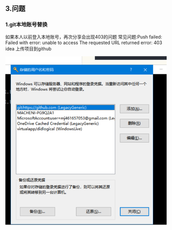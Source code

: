 ## 3.问题
### 1.git本地账号替换

如果本人以前登入本地账号，再次分享会出现403的问题
常见问题:Push failed: Failed with error: unable to access The requested URL returned error: 403
idea 上传项目到github

![image.png](./img/git/账号替换.png)

